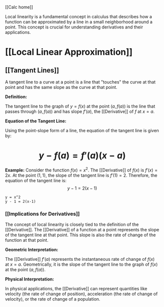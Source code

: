 [[Calc home]]

Local linearity is a fundamental concept in calculus that describes how a function can be approximated by a line in a small neighborhood around a point. This concept is crucial for understanding derivatives and their applications.
# [[Local Linear Approximation]]


## [[Tangent Lines]]

A tangent line to a curve at a point is a line that "touches" the curve at that point and has the same slope as the curve at that point. 

**Definition:**

The tangent line to the graph of $y=f(x)$ at the point $(a,f(a))$ is the line that passes through $(a,f(a))$ and has slope $f'(a)$, the [[Derivative]] of $f$ at $x=a$.

**Equation of the Tangent Line:**

Using the point-slope form of a line, the equation of the tangent line is given by:
# $$y - f(a) = f'(a)(x-a)$$
**Example:**
Consider the function $f(x) = x^2$. The [[Derivative]] of $f(x)$ is $f'(x) = 2x$. At the point $(1,1)$, the slope of the tangent line is $f'(1) = 2$. 
Therefore, the equation of the tangent line is:
$$y - 1 = 2(x-1)$$

```desmos-graph
y = x^2
y - 1 = 2(x-1)
```


### [[Implications for Derivatives]]

The concept of local linearity is closely tied to the definition of the [[Derivative]]. The [[Derivative]] of a function at a point represents the slope of the tangent line at that point. This slope is also the rate of change of the function at that point.

**Geometric Interpretation:**

The [[Derivative]] $f'(a)$ represents the instantaneous rate of change of $f(x)$ at $x=a$. Geometrically, it is the slope of the tangent line to the graph of $f(x)$ at the point $(a,f(a))$.

**Physical Interpretation:**

In physical applications, the [[Derivative]] can represent quantities like velocity (the rate of change of position), acceleration (the rate of change of velocity), or the rate of change of a population.
